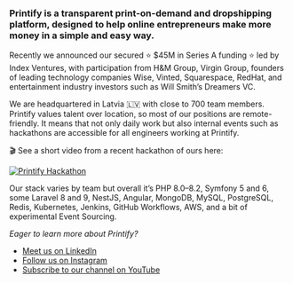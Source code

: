 ### Printify is a transparent print-on-demand and dropshipping platform, designed to help online entrepreneurs make more money in a simple and easy way. 

Recently we announced our secured ⭐ $45M in Series A funding ⭐ led by Index Ventures, with participation from H&M Group, Virgin Group, founders of leading technology companies Wise, Vinted, Squarespace, RedHat, and entertainment industry investors such as Will Smith’s Dreamers VC. 
 
We are headquartered in Latvia 🇱🇻 with close to 700 team members. Printify values talent over location, so most of our positions are remote-friendly. It means that not only daily work but also internal events such as hackathons are accessible for all engineers working at Printify. 

🎬 See a short video from a recent hackathon of ours here:

[![Printify Hackathon](https://img.youtube.com/vi/gwEorA-wOkU/0.jpg)](https://www.youtube.com/watch?v=gwEorA-wOkU)


Our stack varies by team but overall it’s PHP 8.0–8.2, Symfony 5 and 6, some Laravel 8 and 9, NestJS, Angular, MongoDB, MySQL, PostgreSQL, Redis, Kubernetes, Jenkins, GitHub Workflows, AWS, and a bit of experimental Event Sourcing.


_Eager to learn more about Printify?_

* [Meet us on LinkedIn](https://www.linkedin.com/company/printify)
* [Follow us on Instagram](https://www.instagram.com/weareprintify/)
* [Subscribe to our channel on YouTube](https://www.youtube.com/channel/UCbME_s0PgUSYs-hzCqkbfDQ)
